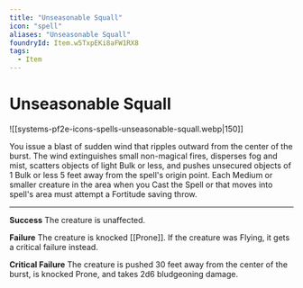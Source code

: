 ```yaml
---
title: "Unseasonable Squall"
icon: "spell"
aliases: "Unseasonable Squall"
foundryId: Item.w5TxpEKi8aFW1RX8
tags:
  - Item
---
```


# Unseasonable Squall
![[systems-pf2e-icons-spells-unseasonable-squall.webp|150]]

You issue a blast of sudden wind that ripples outward from the center of the burst. The wind extinguishes small non-magical fires, disperses fog and mist, scatters objects of light Bulk or less, and pushes unsecured objects of 1 Bulk or less 5 feet away from the spell's origin point. Each Medium or smaller creature in the area when you Cast the Spell or that moves into spell's area must attempt a Fortitude saving throw.

* * *

**Success** The creature is unaffected.

**Failure** The creature is knocked [[Prone]]. If the creature was Flying, it gets a critical failure instead.

**Critical Failure** The creature is pushed 30 feet away from the center of the burst, is knocked Prone, and takes 2d6 bludgeoning damage.
